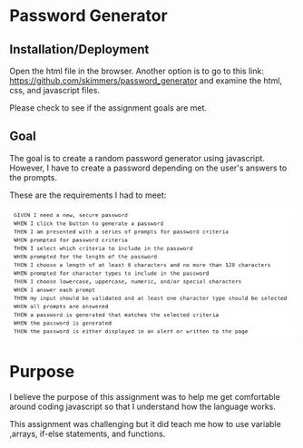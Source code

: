 # Password Generator

## Installation/Deployment

Open the html file in the browser. Another option is to go to this link: <https://github.com/skimmers/password_generator> and examine the html, css, and javascript files.

Please check to see if the assignment goals are met.

## Goal

The goal is to create a random password generator using javascript. However, I have to create a password depending on the user's answers to the prompts. 

These are the requirements I had to meet: 

![MinimunRequirements](./assets/requirements.png)

# Purpose

I believe the purpose of this assignment was to help me get comfortable around coding javascript so that I understand how the language works. 

This assignment was challenging but it did teach me how to use variable ,arrays, if-else statements, and functions. 
